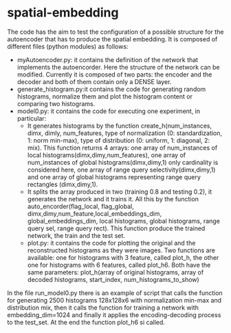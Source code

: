 # spatial-embedding

The code has the aim to test the configuration of a possible structure for the autoencoder that has to produce the spatial embedding.
It is composed of different files (python modules) as follows:

* myAutoencoder.py: it contains the definition of the network that implements the autoencorder. Here the structure of the network can be modified. Currently it is composed of two parts: the encoder and the decoder and both of them contain only a DENSE layer.
* generate_histogram.py:it contains the code for generating random histograms, normalize them and plot the histogram content or comparing two histograms.
* model0.py: it contains the code for executing one experiment, in particular:
  - It generates histograms by the function create_h(num_instances, dimx, dimly, num_features, type of normalization (0: standardization, 1: norm min-max), type of distribution (0: uniform, 1: diagonal, 2: mix). This function returns 4 arrays: one array of num_instances of local histograms(dimx,dimy,num_features), one array of num_instances of global histograms(dimx,dimy,1) only cardinality is considered here, one array of range query selectivity(dimx,dimy,1) and one array of global histograms representing range query rectangles (dimx,dimy,1). 
  - It splits the array produced in two (training 0.8 and testing 0.2), it generates the network and it trains it. All this by the function auto_encorder(flag_local, flag_global, dimx,dimy,num_feature,local_embeddings_dim, global_embeddings_dim, local histograms, global histograms, range query sel, range query rect). This function produce the trained network, the train and the test set.
  - plot.py: it contains the code for plotting the original and the reconstructed histograms as they were images. Two functions are available: one for histograms with 3 feature, called plot_h, the other one for histograms with 6 features, called plot_h6. Both have the same parameters: plot_h(array of original histograms, array of decoded histograms, start_index, num_histograms_to_show)

In the file run_model0.py there is an example of script that calls the function for generating 2500 histograms 128x128x6 with normalization min-max and distribution mix, then it calls the function for training a network with embedding_dim=1024 and finally it applies the encoding-decoding process to the test_set. At the end the function plot_h6 si called.
